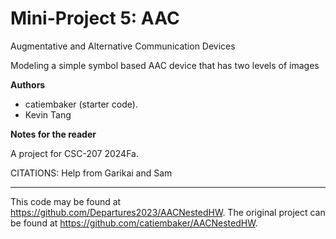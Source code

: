 # Mini-Project 5: AAC

Augmentative and Alternative Communication Devices

Modeling a simple symbol based AAC device that has two levels of images


**Authors**

* catiembaker  (starter code).
* Kevin Tang

**Notes for the reader**

A project for CSC-207 2024Fa.

CITATIONS:
Help from Garikai and Sam

---

This code may be found at <https://github.com/Departures2023/AACNestedHW>. The original project can be found at <https://github.com/catiembaker/AACNestedHW>.
